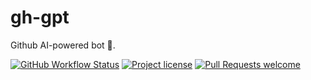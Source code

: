 # gh-gpt

Github AI-powered bot 🤖.

[![GitHub Workflow Status](https://github.com/abdelhamidbakhta/gh-gpt/actions/workflows/test.yml/badge.svg)](https://github.com/abdelhamidbakhta/gh-gpt/actions/workflows/test.yml)
[![Project license](https://img.shields.io/github/license/abdelhamidbakhta/gh-gpt.svg?style=flat-square)](LICENSE)
[![Pull Requests welcome](https://img.shields.io/badge/PRs-welcome-ff69b4.svg?style=flat-square)](https://github.com/abdelhamidbakhta/gh-gpt/issues?q=is%3Aissue+is%3Aopen+label%3A%22help+wanted%22)
